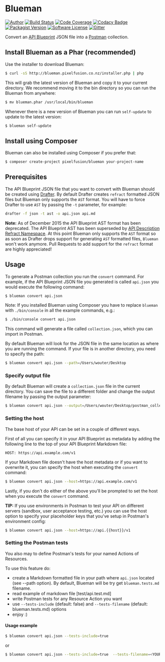 # Blueman

[![Author](http://img.shields.io/badge/by-@kielabokkie-lightgrey.svg?style=flat-square)](https://twitter.com/kielabokkie)
[![Build Status](http://img.shields.io/travis/pixelfusion/blueman/master.svg?style=flat-square)](https://travis-ci.org/pixelfusion/blueman)
[![Code Coverage](https://img.shields.io/codecov/c/github/pixelfusion/blueman.svg?style=flat-square)](https://codecov.io/github/pixelfusion/blueman)
[![Codacy Badge](https://img.shields.io/codacy/a3d1afc3e17b4af3adf9b5543cb81959.svg?style=flat-square)](https://www.codacy.com/public/pixelfusion/blueman)
[![Packagist Version](https://img.shields.io/packagist/v/pixelfusion/blueman.svg?style=flat-square)](https://packagist.org/packages/pixelfusion/blueman)
[![Software License](https://img.shields.io/badge/license-MIT-brightgreen.svg?style=flat-square)](LICENSE.md)
[![Gitter](https://img.shields.io/badge/gitter-join%20chat-2DCD76.svg?style=flat-square)](https://gitter.im/pixelfusion/blueman)

Convert an [API Blueprint](http://apiblueprint.org) JSON file into a [Postman](http://www.getpostman.com) collection.

## Install Blueman as a Phar (recommended)

Use the installer to download Blueman:

```sh
$ curl -sS http://blueman.pixelfusion.co.nz/installer.php | php
```

This will grab the latest version of Blueman and copy it to your current directory. We recommend moving it to the bin directory so you can run the Blueman from anywhere:

```sh
$ mv blueman.phar /usr/local/bin/blueman
```

Whenever there is a new version of Blueman you can run `self-update` to update to the latest version:

```sh
$ blueman self-update
```

## Install using Composer

Blueman can also be installed using Composer if you prefer that:

```sh
$ composer create-project pixelfusion/blueman your-project-name
```

## Prerequisites

The API Blueprint JSON file that you want to convert with Blueman should be created using [Drafter](https://github.com/apiaryio/drafter). By default Drafter creates `refract` formatted JSON files but Blueman only supports the `AST` format. You will have to force Drafter to use `AST` by passing the `-t` parameter, for example:

```sh
drafter -f json -t ast -o api.json api.md
```

**Note:** As of December 2015 the API Blueprint AST format has been deprecated. The API Blueprint AST has been superseded by [API Description Refract Namespace](https://github.com/refractproject/refract-spec/blob/master/namespaces/api-description-namespace.md). At this point Blueman only supports the `AST` format so as soon as Drafter drops support for generating `AST` formatted files, `Blueman` won't work anymore. Pull Requests to add support for the `refract` format are highly appreciated!

## Usage

To generate a Postman collection you run the `convert` command. For example, if the API Blueprint JSON file you generated is called `api.json` you would execute the following command:

```sh
$ blueman convert api.json
```

Note: If you installed Blueman using Composer you have to replace `blueman` with `./bin/console` in all the example commands, e.g.:

```sh
$ ./bin/console convert api.json
```

This command will generate a file called `collection.json`, which you can import in Postman.

By default Blueman will look for the JSON file in the same location as where you are running the command. If your file is in another directory, you need to specify the path:

```sh
$ blueman convert api.json --path=/Users/wouter/Desktop
```

### Specify output file

By default Blueman will create a `collection.json` file in the current directory. You can save the file to a different folder and change the output filename by passing the output parameter:

```sh
$ blueman convert api.json --output=/Users/wouter/Desktop/postman_collection.json
```

### Setting the host

The base host of your API can be set in a couple of different ways.

First of all you can specify it in your API Blueprint as metadata by adding the following line to the top of your API Blueprint Markdown file:

    HOST: https://api.example.com/v1

If your Markdown file doesn't have the host metadata or if you want to overwrite it, you can specify the host when executing the `convert` command:

```sh
$ blueman convert api.json --host=https://api.example.com/v1
```

Lastly, if you don't do either of the above you'll be prompted to set the host when you execute the `convert` command.

**TIP:** If you use environments in Postman to test your API on different servers (sandbox, user acceptance testing, etc.) you can use the host option to specify your placeholder keys that you've setup in Postman's environment config:

```sh
$ blueman convert api.json --host=https://api.{{host}}/v1
```

### Setting the Postman tests

You also may to define Postman's tests for your named Actions of Resources.

To use this feature do:

- create a Markdown formatted file in your path where `api.json` located (see --path option). By default, Blueman will be try get `blueman.tests.md` filename.
- read example of markdown file [test/api.test.md]
- write Postman tests for any Resource Action you want
- use `--tests-include` (default: false) and `--tests-filename` (default: blueman.tests.md) options
- enjoy :)

#### Usage example

```sh
$ blueman convert api.json --tests-include=true 
```

or

```sh
$ blueman convert api.json --tests-include=true  --tests-filename=<YOUR_FILNAME>.md
```